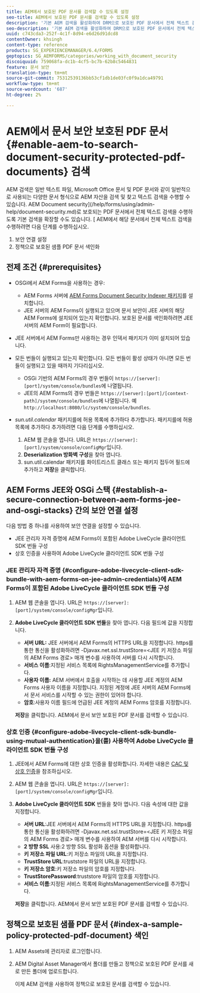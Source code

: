 ```yaml
---
title: AEM에서 보호된 PDF 문서를 검색할 수 있도록 설정
seo-title: AEM에서 보호된 PDF 문서를 검색할 수 있도록 설정
description: '기본 AEM 검색을 활성화하여 DRM으로 보호된 PDF 문서에서 전체 텍스트 검색을 수행하는 방법을 살펴봅니다.  '
seo-description: '기본 AEM 검색을 활성화하여 DRM으로 보호된 PDF 문서에서 전체 텍스트 검색을 수행하는 방법을 살펴봅니다.  '
uuid: c743cda3-252f-4c1f-8d94-e6d26d91dcd8
contentOwner: khsingh
content-type: reference
products: SG_EXPERIENCEMANAGER/6.4/FORMS
geptopics: SG_AEMFORMS/categories/working_with_document_security
discoiquuid: 759068fa-dc1b-4cf5-bc7b-62b8c5464831
feature: 문서 보안
translation-type: tm+mt
source-git-commit: 75312539136bb53cf1db1de03fc0f9a1dca49791
workflow-type: tm+mt
source-wordcount: '687'
ht-degree: 2%

---
```



# AEM에서 문서 보안 보호된 PDF 문서 {#enable-aem-to-search-document-security-protected-pdf-documents} 검색

AEM 검색은 일반 텍스트 파일, Microsoft Office 문서 및 PDF 문서와 같이 일반적으로 사용되는 다양한 문서 형식으로 AEM 자산을 검색 및 찾고 텍스트 검색을 수행할 수 있습니다. AEM Document security](/help/forms/using/admin-help/document-security.md)로 보호되는 PDF 문서에서 전체 텍스트 검색을 수행하도록 기본 검색을 확장할 수도 있습니다. [ AEM에서 해당 문서에서 전체 텍스트 검색을 수행하려면 다음 단계를 수행하십시오.

1. 보안 연결 설정
1. 정책으로 보호된 샘플 PDF 문서 색인화

## 전제 조건 {#prerequisites}

* OSGi에서 AEM Forms을 사용하는 경우:

   * AEM Forms 서버에 [AEM Forms Document Security Indexer 패키지](https://helpx.adobe.com/kr/aem-forms/kb/aem-forms-releases.html)를 설치합니다.
   * JEE 서버의 AEM Forms이 실행되고 있으며 문서 보안이 JEE 서버의 해당 AEM Forms에 설치되어 있는지 확인합니다. 보호된 문서를 색인화하려면 JEE 서버의 AEM Form이 필요합니다.

* JEE 서버에서 AEM Forms만 사용하는 경우 인덱서 패키지가 이미 설치되어 있습니다.
* 모든 번들이 실행되고 있는지 확인합니다. 모든 번들이 활성 상태가 아니면 모든 번들이 실행되고 있을 때까지 기다리십시오.

   * OSGi 기반의 AEM Forms의 경우 번들이 `https://[server]:[port]/system/console/bundles`에 나열됩니다.
   * JEE의 AEM Forms의 경우 번들은 `https://[server]:[port]/[context-path]/system/console/bundles`에 나열됩니다. 예 `http://localhost:8080/lc/system/console/bundles`.

* *sun.util.calendar* 패키지를에 허용 목록에 추가하다 추가합니다. 패키지를에 허용 목록에 추가하다 추가하려면 다음 단계를 수행하십시오.

   1. AEM 웹 콘솔을 엽니다. URL은 `https://[server]:[port]/system/console/configMgr`입니다.
   1. **Deserialization 방화벽 구성**&#x200B;을 찾아 엽니다.
   1. sun.util.calendar 패키지를 화이트리스트 클래스 또는 패키지 접두어 필드에 추가하고 **저장**&#x200B;을 클릭합니다.

## AEM Forms JEE와 OSGi 스택 {#establish-a-secure-connection-between-aem-forms-jee-and-osgi-stacks} 간의 보안 연결 설정

다음 방법 중 하나를 사용하여 보안 연결을 설정할 수 있습니다.

* JEE 관리자 자격 증명에 AEM Forms이 포함된 Adobe LiveCycle 클라이언트 SDK 번들 구성
* 상호 인증을 사용하여 Adobe LiveCycle 클라이언트 SDK 번들 구성

### JEE 관리자 자격 증명 {#configure-adobe-livecycle-client-sdk-bundle-with-aem-forms-on-jee-admin-credentials}에 AEM Forms이 포함된 Adobe LiveCycle 클라이언트 SDK 번들 구성

1. AEM 웹 콘솔을 엽니다. URL은 `https://[server]:[port]/system/console/configMgr`입니다.
1. **Adobe LiveCycle 클라이언트 SDK 번들**&#x200B;을 찾아 엽니다. 다음 필드에 값을 지정합니다.

   * **서버 URL:** JEE 서버에서 AEM Forms의 HTTPS URL을 지정합니다. https를 통한 통신을 활성화하려면 -Djavax.net.ssl.trustStore=&lt;JEE 키 저장소 파일의 AEM Forms 경로> 매개 변수를 사용하여 서버를 다시 시작합니다.
   * **서비스 이름**:지정된 서비스 목록에 RightsManagementService를 추가합니다.
   * **사용자 이름:** AEM 서버에서 호출을 시작하는 데 사용할 JEE 계정의 AEM Forms 사용자 이름을 지정합니다. 지정된 계정에 JEE 서버의 AEM Forms에서 문서 서비스를 시작할 수 있는 권한이 있어야 합니다.
   * **암호**:사용자 이름 필드에 언급된 JEE 계정의 AEM Forms 암호를 지정합니다.

   **저장**&#x200B;을 클릭합니다. AEM에서 문서 보안 보호된 PDF 문서를 검색할 수 있습니다.

### 상호 인증 {#configure-adobe-livecycle-client-sdk-bundle-using-mutual-authentication}을(를) 사용하여 Adobe LiveCycle 클라이언트 SDK 번들 구성

1. JEE에서 AEM Forms에 대한 상호 인증을 활성화합니다. 자세한 내용은 [CAC 및 상호 인증](https://helpx.adobe.com/livecycle/kb/cac-mutual-authentication.html)을 참조하십시오.
1. AEM 웹 콘솔을 엽니다. URL은 `https://[server]:[port]/system/console/configMgr`입니다.
1. **Adobe LiveCycle 클라이언트 SDK** 번들을 찾아 엽니다. 다음 속성에 대한 값을 지정합니다.

   * **서버 URL**:JEE 서버에서 AEM Forms의 HTTPS URL을 지정합니다. https를 통한 통신을 활성화하려면 -Djavax.net.ssl.trustStore=&lt;JEE 키 저장소 파일의 AEM Forms 경로> 매개 변수를 사용하여 AEM 서버를 다시 시작합니다.
   * **2 방향 SSL** 사용:2 방향 SSL 활성화 옵션을 활성화합니다.
   * **키 저장소 파일 URL**:키 저장소 파일의 URL을 지정합니다.
   * **TrustStore URL**:truststore 파일의 URL을 지정합니다.
   * **키 저장소 암호**:키 저장소 파일의 암호를 지정합니다.
   * **TrustStorePassword**:truststore 파일의 암호를 지정합니다.
   * **서비스 이름**:지정된 서비스 목록에 RightsManagementService를 추가합니다.

   **저장**&#x200B;을 클릭합니다. AEM에서 문서 보안 보호된 PDF 문서를 검색할 수 있습니다.

## 정책으로 보호된 샘플 PDF 문서 {#index-a-sample-policy-protected-pdf-document} 색인

1. AEM Assets에 관리자로 로그인합니다.
1. AEM Digital Asset Manager에서 폴더를 만들고 정책으로 보호된 PDF 문서를 새로 만든 폴더에 업로드합니다.

   이제 AEM 검색을 사용하여 정책으로 보호된 문서를 검색할 수 있습니다.

